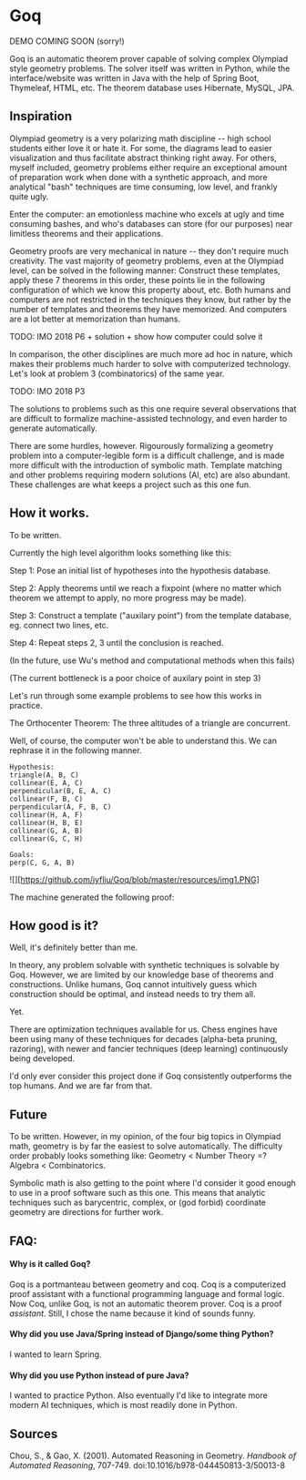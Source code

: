# Goq

DEMO COMING SOON (sorry!)

Goq is an automatic theorem prover capable of solving complex Olympiad style geometry problems. The solver itself was written in Python, while the interface/website was written in Java with the help of Spring Boot, Thymeleaf, HTML, etc. The theorem database uses Hibernate, MySQL, JPA.

## Inspiration

Olympiad geometry is a very polarizing math discipline -- high school students either love it or hate it. For some, the diagrams lead to easier visualization and thus facilitate abstract thinking right away. For others, myself included, geometry problems either require an exceptional amount of preparation work when done with a synthetic approach, and more analytical "bash" techniques are time consuming, low level, and frankly quite ugly.

Enter the computer: an emotionless machine who excels at ugly and time consuming bashes, and who's databases can store (for our purposes) near limitless theorems and their applications.

Geometry proofs are very mechanical in nature -- they don't require much creativity. The vast majority of geometry problems, even at the Olympiad level, can be solved in the following manner: Construct these templates, apply these 7 theorems in this order, these points lie in the following configuration of which we know this property about, etc. Both humans and computers are not restricted in the techniques they know, but rather by the number of templates and theorems they have memorized. And computers are a lot better at memorization than humans.

TODO: IMO 2018 P6 + solution + show how computer could solve it

In comparison, the other disciplines are much more ad hoc in nature, which makes their problems much harder to solve with computerized technology. Let's look at problem 3 (combinatorics) of the same year.

TODO: IMO 2018 P3

The solutions to problems such as this one require several observations that are difficult to formalize machine-assisted technology, and even harder to generate automatically.

There are some hurdles, however. Rigourously formalizing a geometry problem into a computer-legible form is a difficult challenge, and is made more difficult with the introduction of symbolic math. Template matching and other problems requiring modern solutions (AI, etc) are also abundant. These challenges are what keeps a project such as this one fun.

## How it works.

To be written.

Currently the high level algorithm looks something like this:

Step 1: Pose an initial list of hypotheses into the hypothesis database.

Step 2: Apply theorems until we reach a fixpoint (where no matter which theorem we attempt to apply, no more progress may be made).

Step 3: Construct a template ("auxilary point") from the template database, eg. connect two lines, etc.

Step 4: Repeat steps 2, 3 until the conclusion is reached.

(In the future, use Wu's method and computational methods when this fails)

(The current bottleneck is a poor choice of auxilary point in step 3)

Let's run through some example problems to see how this works in practice.

The Orthocenter Theorem: The three altitudes of a triangle are concurrent.

Well, of course, the computer won't be able to understand this. We can rephrase it in the following manner.

```
Hypothesis:
triangle(A, B, C)
collinear(E, A, C)
perpendicular(B, E, A, C)
collinear(F, B, C)
perpendicular(A, F, B, C)
collinear(H, A, F)
collinear(H, B, E)
collinear(G, A, B)
collinear(G, C, H)

Goals:
perp(C, G, A, B)
```
![][https://github.com/jyfliu/Goq/blob/master/resources/img1.PNG]

The machine generated the following proof:

## How good is it?

Well, it's definitely better than me.

In theory, any problem solvable with synthetic techniques is solvable by Goq. However, we are limited by our knowledge base of theorems and constructions. Unlike humans, Goq cannot intuitively guess which construction should be optimal, and instead needs to try them all.

Yet.

There are optimization techniques available for us. Chess engines have been using many of these techniques for decades (alpha-beta pruning, razoring), with newer and fancier techniques (deep learning) continuously being developed.

I'd only ever consider this project done if Goq consistently outperforms the top humans. And we are far from that.

## Future

To be written. However, in my opinion, of the four big topics in Olympiad math, geometry is by far the easiest to solve automatically. The difficulty order probably looks something like: Geometry < Number Theory =? Algebra < Combinatorics.

Symbolic math is also getting to the point where I'd consider it good enough to use in a proof software such as this one. This means that analytic techniques such as barycentric, complex, or (god forbid) coordinate geometry are directions for further work.

## FAQ:
#### Why is it called Goq?
Goq is a portmanteau between geometry and coq. Coq is a computerized proof assistant with a functional programming language and formal logic. Now Coq, unlike Goq, is not an automatic theorem prover. Coq is a proof *assistant*. Still, I chose the name because it kind of sounds funny.

#### Why did you use Java/Spring instead of Django/some thing Python?
I wanted to learn Spring.

#### Why did you use Python instead of pure Java?
I wanted to practice Python. Also eventually I'd like to integrate more modern AI techniques, which is most readily done in Python.

## Sources

Chou, S., & Gao, X. (2001). Automated Reasoning in Geometry. _Handbook of Automated Reasoning_, 707-749. doi:10.1016/b978-044450813-3/50013-8
